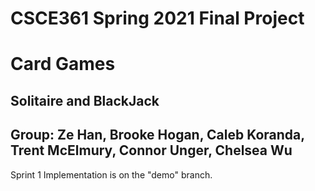 # CSCE361 Spring 2021 Final Project
# Card Games
## Solitaire and BlackJack
## Group: Ze Han, Brooke Hogan, Caleb Koranda, Trent McElmury, Connor Unger, Chelsea Wu

Sprint 1 Implementation is on the "demo" branch.
